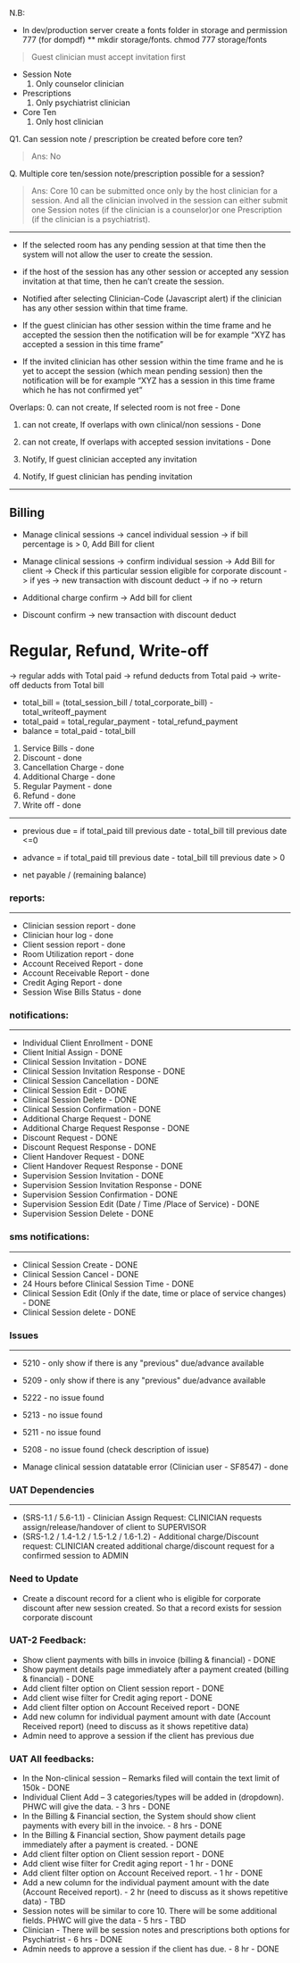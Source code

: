 N.B:
* In dev/production server create a fonts folder in storage and permission 777 (for dompdf)
** mkdir storage/fonts. chmod 777 storage/fonts

> Guest clinician must accept invitation first
* Session Note
    1. Only counselor clinician
* Prescriptions
    1. Only psychiatrist clinician
* Core Ten
    1. Only host clinician

Q1. Can session note / prescription be created before core ten?
> Ans: No

Q. Multiple core ten/session note/prescription possible for a session?
> Ans: Core 10 can be submitted once only by the host clinician for a session.
And all the clinician involved in the session can either submit one Session notes (if the clinician is a counselor)or one Prescription (if the clinician is a psychiatrist).



----------------------------------------------------------------------------
* If the selected room has any pending session at that time then the system will not allow the user to create the session.
* if the host of the session has any other session or accepted any session invitation at that time, then
he can’t create the session.

* Notified after selecting Clinician-Code (Javascript alert) if the clinician has
any other session within that time frame.
* If the guest clinician has other session within the time frame and he accepted the session then the
notification will be for example “XYZ has accepted a session in this time frame”
* If the invited clinician has other session within the time frame and he is yet to accept the session
(which mean pending session) then the notification will be for example “XYZ has a session in this time
frame which he has not confirmed yet”



Overlaps:
0. can not create, If selected room is not free - Done
1. can not create, If overlaps with own clinical/non sessions - Done
2. can not create, If overlaps with accepted session invitations - Done

3. Notify, If guest clinician accepted any invitation
4. Notify, If guest clinician has pending invitation
----------------------------------------------------------------------------

## Billing
* Manage clinical sessions -> cancel individual session -> if bill percentage is > 0, Add Bill for client
* Manage clinical sessions -> confirm individual session -> Add Bill for client
-> Check if this particular session eligible for corporate discount -> if yes -> new transaction with discount deduct
-> if no -> return

* Additional charge confirm -> Add bill for client
* Discount confirm -> new transaction with discount deduct


# Regular, Refund, Write-off
-> regular adds with Total paid
-> refund deducts from Total paid
-> write-off deducts from Total bill

* total_bill = (total_session_bill / total_corporate_bill) - total_writeoff_payment
* total_paid = total_regular_payment - total_refund_payment
* balance = total_paid - total_bill


1. Service Bills - done
2. Discount - done
3. Cancellation Charge - done
4. Additional Charge - done
5. Regular Payment - done
6. Refund - done
7. Write off - done
---------------------------------------------

* previous due = if total_paid till previous date - total_bill till previous date <=0 
* advance = if total_paid till previous date - total_bill till previous date > 0 

* net payable / (remaining balance)


### reports:
--------------------------------------------
* Clinician session report - done
* Clinician hour log - done
* Client session report - done
* Room Utilization report - done
* Account Received Report - done
* Account Receivable Report - done
* Credit Aging Report - done
* Session Wise Bills Status - done

### notifications:
--------------------------------------------
* Individual Client Enrollment - DONE
* Client Initial Assign - DONE
* Clinical Session Invitation - DONE
* Clinical Session Invitation Response - DONE
* Clinical Session Cancellation - DONE
* Clinical Session Edit - DONE
* Clinical Session Delete - DONE
* Clinical Session Confirmation - DONE
* Additional Charge Request - DONE
* Additional Charge Request Response - DONE
* Discount Request - DONE
* Discount Request Response - DONE
* Client Handover Request - DONE
* Client Handover Request Response - DONE
* Supervision Session Invitation - DONE
* Supervision Session Invitation Response - DONE
* Supervision Session Confirmation - DONE
* Supervision Session Edit (Date / Time /Place of Service) - DONE
* Supervision Session Delete - DONE

### sms notifications:
--------------------------------------------
* Clinical Session Create - DONE
* Clinical Session Cancel - DONE
* 24 Hours before Clinical Session Time - DONE
* Clinical Session Edit (Only if the date, time or place of service changes) - DONE
* Clinical Session delete - DONE

### Issues
-------------------------
* 5210 - only show if there is any "previous" due/advance available
* 5209 - only show if there is any "previous" due/advance available
* 5222 - no issue found
* 5213 - no issue found
* 5211 - no issue found
* 5208 - no issue found (check description of issue)

* Manage clinical session datatable error (Clinician user - SF8547) - done

### UAT Dependencies
-------------------------
* (SRS-1.1 / 5.6-1.1) - Clinician Assign Request: CLINICIAN requests assign/release/handover of client to SUPERVISOR 
* (SRS-1.2 / 1.4-1.2 / 1.5-1.2 / 1.6-1.2) - Additional charge/Discount request: CLINICIAN  created additional charge/discount request for a confirmed session to ADMIN

### Need to Update
* Create a discount record for a client who is eligible for corporate discount after new session created. So that a record exists for session corporate discount


### UAT-2 Feedback:
* Show client payments with bills in invoice (billing & financial) - DONE
* Show payment details page immediately after a payment created (billing & financial) - DONE
* Add client filter option on Client session report - DONE
* Add client wise filter for Credit aging report - DONE
* Add client filter option on Account Received report - DONE
* Add new column for individual payment amount with date (Account Received report) (need to discuss as it shows repetitive data)
* Admin need to approve a session if the client has previous due


### UAT All feedbacks:
* In the Non-clinical session – Remarks filed will contain the text limit of 150k - DONE
* Individual Client Add – 3 categories/types will be added in (dropdown). PHWC will give the data. - 3 hrs - DONE
* In the Billing & Financial section, the System should show client payments with every bill in the invoice. - 8 hrs - DONE
* In the Billing & Financial section, Show payment details page immediately after a payment is created. - DONE
* Add client filter option on Client session report - DONE
* Add client wise filter for Credit aging report - 1 hr - DONE
* Add client filter option on Account Received report. - 1 hr - DONE
* Add a new column for the individual payment amount with the date (Account Received report). - 2 hr (need to discuss as it shows repetitive data) - TBD
* Session notes will be similar to core 10. There will be some additional fields. PHWC will give the data - 5 hrs - TBD
* Clinician - There will be session notes and prescriptions both options for Psychiatrist - 6 hrs - DONE
* Admin needs to approve a session if the client has due. - 8 hr - DONE